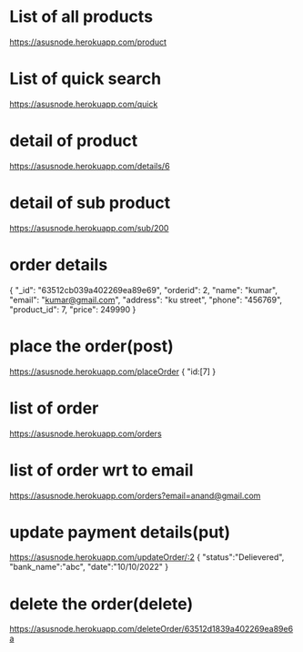 <!--  Home page: -->

# List of  all products
https://asusnode.herokuapp.com/product
# List of quick search
https://asusnode.herokuapp.com/quick

<!--  second page: -->
# detail of product
https://asusnode.herokuapp.com/details/6

# detail of sub product
https://asusnode.herokuapp.com/sub/200

<!--  order page: -->

# order details
  {
    "_id": "63512cb039a402269ea89e69",
    "orderid": 2,
    "name": "kumar",
    "email": "kumar@gmail.com",
    "address": "ku street",
    "phone": "456769",
    "product_id": 7,
    "price": 249990
  }

# place the order(post)
https://asusnode.herokuapp.com/placeOrder
{
    "id:[7]
}


<!--  payment page: -->

# list of order
https://asusnode.herokuapp.com/orders

# list of order wrt to email
https://asusnode.herokuapp.com/orders?email=anand@gmail.com

# update payment details(put)
https://asusnode.herokuapp.com/updateOrder/:2
{
    "status":"Delievered",
    "bank_name":"abc",
    "date":"10/10/2022"
}
# delete the order(delete)
https://asusnode.herokuapp.com/deleteOrder/63512d1839a402269ea89e6a


